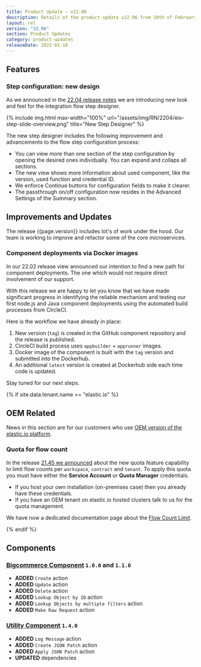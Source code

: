 ```yaml
---
title: Product Update - v22.06
description: Details of the product update v22.06 from 10th of February 2022.
layout: rel
version: "22.06"
section: Product Updates
category: product-updates
releaseDate: 2022-01-10
---
```


## Features

### Step configuration: new design

As we announced in the [22.04 release notes](/releases/22.04) we are introducing
new look and feel for the integration flow step designer.

{% include img.html max-width="100%" url="/assets/img/RN/2204/eio-step-slide-overview.png" title="New Step Designer" %}

The new step designer includes the following improvement and advancements to the
flow step configuration process:

*   You can view more than one section of the step configuration by opening the desired ones individually. You can expand and collaps all sections.
*   The new view shows more information about used component, like the version, used function and credential ID.
*   We enforce Continue buttons for configuration fields to make it clearer.
*   The passthrough on/off configuration now resides in the Advanced Settings of the Summary section.


## Improvements and Updates

The release {{page.version}} includes lot's of work under the hood. Our team is
working to improve and refactor some of the core microservices.

### Component deployments via Docker images

In our 22.02 release view announced our intention to find a new path for component
deployments. The one which would not require direct involvement of our support.

With this release we are happy to let you know that we have made significant progress
in identifying the reliable mechanism and testing our first node.js and Java component
deployments using the automated build processes from CircleCI.

Here is the workflow we have already in place:

1.  New version (`tag`) is created in the GitHub component repository and the release is published.
2.  CircleCI build process uses `appbuilder` + `apprunner` images.
3.  Docker image of the component is built with the `tag` version and submitted into the Dockerhub.
4.  An additional `latest` version is created at Dockerhub side each time code is updated.

Stay tuned for our next steps.

{% if site.data.tenant.name == "elastic.io" %}

## OEM Related

News in this section are for our customers who use
[OEM version of the elastic.io platform](https://www.elastic.io/saas-embedded-integration/).

### Quota for flow count

In the release [21.45 we announced](/releases/21.45) about the new quota feature capability to
limit flow counts per `workspace`, `contract` and `tenant`. To apply this quota
you must have either the **Service Account** or **Quota Manager** credentials.

*   If you host your own installation (on-premises case) then you already have these credentials.
*   If you have an OEM tenant on elastic.io hosted clusters talk to us for the quota management.

We have now a dedicated documentation page about the
[Flow Count Limit](https://on-prem.elastic.io/admin/quotas/flow-count-limit).

{% endif %}


## Components

### [Bigcommerce Component](/components/bigcommerce/) `1.0.0` and `1.1.0`

*   **ADDED** `Create` action
*   **ADDED** `Update` action
*   **ADDED** `Delete` action
*   **ADDED** `Lookup Object by ID` action
*   **ADDED** `Lookup Objects by multiple filters` action
*   **ADDED** `Make Raw Request` action

### [Utility Component](/components/utility/) `1.4.0`

*   **ADDED** `Log Message` action
*   **ADDED** `Create JSON Patch` action
*   **ADDED** `Apply JSON Patch` action
*   **UPDATED** dependencies

